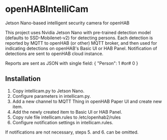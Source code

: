 # openHABIntelliCam
Jetson Nano-based intelligent security camera for openHAB

This project uses Nvidia Jetson Nano with pre-trained detection model (defaults to SSD-Mobilenet-v2) for detecting persons. Each detection is reported by MQTT to openHAB (or other) MQTT broker, and then used for indicating detections on openHAB's Basic UI or HAB Panel. Notification of detections are sent to openHAB cloud instance.

Reports are sent as JSON with single field:
{
"Person": 1 #or# 0
}

## Installation
1. Copy intellicam.py to Jetson Nano.
2. Configure parameters in intellicam.py.
3. Add a new channel to MQTT Thing in openHAB Paper UI and create new item.
4. Add the newly created item to Basic UI or HAB Panel.
5. Copy rule file intellicam.rules to /etc/openhab2/rules
6. Configure notification settings in intellicam.rules.

If notifications are not necessary, steps 5. and 6. can be omitted.
